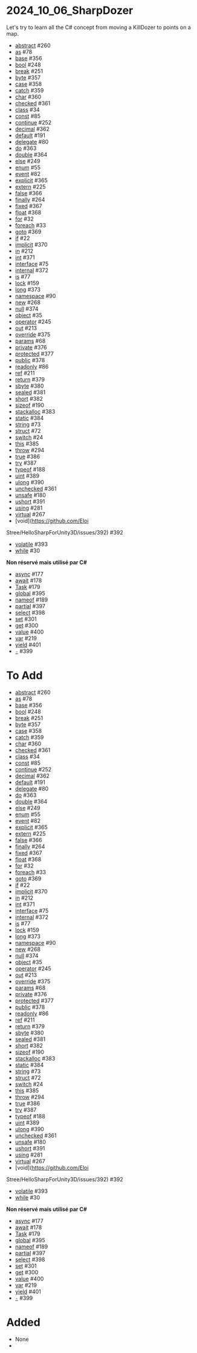 # 2024_10_06_SharpDozer
Let's try to learn all the C# concept from moving a KillDozer to points on a map.


- [abstract](https://github.com/EloiStree/HelloSharpForUnity3D/issues/260) #260  
- [as](https://github.com/EloiStree/HelloSharpForUnity3D/issues/78) #78  
- [base](https://github.com/EloiStree/HelloSharpForUnity3D/issues/356) #356  
- [bool](https://github.com/EloiStree/HelloSharpForUnity3D/issues/248) #248
- [break](https://github.com/EloiStree/HelloSharpForUnity3D/issues/251) #251  
- [byte](https://github.com/EloiStree/HelloSharpForUnity3D/issues/357) #357  
- [case](https://github.com/EloiStree/HelloSharpForUnity3D/issues/358) #358  
- [catch](https://github.com/EloiStree/HelloSharpForUnity3D/issues/359) #359  
- [char](https://github.com/EloiStree/HelloSharpForUnity3D/issues/360) #360  
- [checked](https://github.com/EloiStree/HelloSharpForUnity3D/issues/361) #361  
- [class](https://github.com/EloiStree/HelloSharpForUnity3D/issues/34) #34  
- [const](https://github.com/EloiStree/HelloSharpForUnity3D/issues/85) #85  
- [continue](https://github.com/EloiStree/HelloSharpForUnity3D/issues/252) #252  
- [decimal](https://github.com/EloiStree/HelloSharpForUnity3D/issues/362) #362  
- [default](https://github.com/EloiStree/HelloSharpForUnity3D/issues/191) #191  
- [delegate](https://github.com/EloiStree/HelloSharpForUnity3D/issues/80) #80  
- [do](https://github.com/EloiStree/HelloSharpForUnity3D/issues/363) #363  
- [double](https://github.com/EloiStree/HelloSharpForUnity3D/issues/364) #364  
- [else](https://github.com/EloiStree/HelloSharpForUnity3D/issues/249) #249  
- [enum](https://github.com/EloiStree/HelloSharpForUnity3D/issues/55) #55  
- [event](https://github.com/EloiStree/HelloSharpForUnity3D/issues/82) #82  
- [explicit](https://github.com/EloiStree/HelloSharpForUnity3D/issues/365) #365  
- [extern](https://github.com/EloiStree/HelloSharpForUnity3D/issues/225) #225  
- [false](https://github.com/EloiStree/HelloSharpForUnity3D/issues/366) #366  
- [finally](https://github.com/EloiStree/HelloSharpForUnity3D/issues/264) #264  
- [fixed](https://github.com/EloiStree/HelloSharpForUnity3D/issues/367) #367  
- [float](https://github.com/EloiStree/HelloSharpForUnity3D/issues/368) #368  
- [for](https://github.com/EloiStree/HelloSharpForUnity3D/issues/32) #32  
- [foreach](https://github.com/EloiStree/HelloSharpForUnity3D/issues/33) #33  
- [goto](https://github.com/EloiStree/HelloSharpForUnity3D/issues/369) #369  
- [if](https://github.com/EloiStree/HelloSharpForUnity3D/issues/22) #22  
- [implicit](https://github.com/EloiStree/HelloSharpForUnity3D/issues/370) #370  
- [in](https://github.com/EloiStree/HelloSharpForUnity3D/issues/212) #212  
- [int](https://github.com/EloiStree/HelloSharpForUnity3D/issues/371) #371  
- [interface](https://github.com/EloiStree/HelloSharpForUnity3D/issues/75) #75  
- [internal](https://github.com/EloiStree/HelloSharpForUnity3D/issues/372) #372  
- [is](https://github.com/EloiStree/HelloSharpForUnity3D/issues/77) #77  
- [lock](https://github.com/EloiStree/HelloSharpForUnity3D/issues/159) #159  
- [long](https://github.com/EloiStree/HelloSharpForUnity3D/issues/373) #373  
- [namespace](https://github.com/EloiStree/HelloSharpForUnity3D/issues/90) #90  
- [new](https://github.com/EloiStree/HelloSharpForUnity3D/issues/268) #268  
- [null](https://github.com/EloiStree/HelloSharpForUnity3D/issues/374) #374  
- [object](https://github.com/EloiStree/HelloSharpForUnity3D/issues/35) #35  
- [operator](https://github.com/EloiStree/HelloSharpForUnity3D/issues/245) #245  
- [out](https://github.com/EloiStree/HelloSharpForUnity3D/issues/213) #213  
- [override](https://github.com/EloiStree/HelloSharpForUnity3D/issues/375) #375  
- [params](https://github.com/EloiStree/HelloSharpForUnity3D/issues/68) #68  
- [private](https://github.com/EloiStree/HelloSharpForUnity3D/issues/376) #376  
- [protected](https://github.com/EloiStree/HelloSharpForUnity3D/issues/377) #377  
- [public](https://github.com/EloiStree/HelloSharpForUnity3D/issues/378) #378  
- [readonly](https://github.com/EloiStree/HelloSharpForUnity3D/issues/86) #86  
- [ref](https://github.com/EloiStree/HelloSharpForUnity3D/issues/211) #211  
- [return](https://github.com/EloiStree/HelloSharpForUnity3D/issues/379) #379  
- [sbyte](https://github.com/EloiStree/HelloSharpForUnity3D/issues/380) #380  
- [sealed](https://github.com/EloiStree/HelloSharpForUnity3D/issues/381) #381  
- [short](https://github.com/EloiStree/HelloSharpForUnity3D/issues/382) #382  
- [sizeof](https://github.com/EloiStree/HelloSharpForUnity3D/issues/190) #190  
- [stackalloc](https://github.com/EloiStree/HelloSharpForUnity3D/issues/383) #383  
- [static](https://github.com/EloiStree/HelloSharpForUnity3D/issues/384) #384  
- [string](https://github.com/EloiStree/HelloSharpForUnity3D/issues/73) #73  
- [struct](https://github.com/EloiStree/HelloSharpForUnity3D/issues/72) #72  
- [switch](https://github.com/EloiStree/HelloSharpForUnity3D/issues/24) #24  
- [this](https://github.com/EloiStree/HelloSharpForUnity3D/issues/385) #385  
- [throw](https://github.com/EloiStree/HelloSharpForUnity3D/issues/294) #294  
- [true](https://github.com/EloiStree/HelloSharpForUnity3D/issues/386) #386  
- [try](https://github.com/EloiStree/HelloSharpForUnity3D/issues/387) #387  
- [typeof](https://github.com/EloiStree/HelloSharpForUnity3D/issues/188) #188  
- [uint](https://github.com/EloiStree/HelloSharpForUnity3D/issues/389) #389  
- [ulong](https://github.com/EloiStree/HelloSharpForUnity3D/issues/390) #390  
- [unchecked](https://github.com/EloiStree/HelloSharpForUnity3D/issues/361) #361  
- [unsafe](https://github.com/EloiStree/HelloSharpForUnity3D/issues/180) #180  
- [ushort](https://github.com/EloiStree/HelloSharpForUnity3D/issues/391) #391  
- [using](https://github.com/EloiStree/HelloSharpForUnity3D/issues/281) #281  
- [virtual](https://github.com/EloiStree/HelloSharpForUnity3D/issues/267) #267  
- [void](https://github.com/Eloi

Stree/HelloSharpForUnity3D/issues/392) #392  
- [volatile](https://github.com/EloiStree/HelloSharpForUnity3D/issues/393) #393  
- [while](https://github.com/EloiStree/HelloSharpForUnity3D/issues/30) #30  

**Non réservé mais utilisé par C#**  
- [async](https://github.com/EloiStree/HelloSharpForUnity3D/issues/177) #177  
- [await](https://github.com/EloiStree/HelloSharpForUnity3D/issues/178) #178  
- [Task](https://github.com/EloiStree/HelloSharpForUnity3D/issues/179) #179  
- [global](https://github.com/EloiStree/HelloSharpForUnity3D/issues/395) #395  
- [nameof](https://github.com/EloiStree/HelloSharpForUnity3D/issues/189) #189  
- [partial](https://github.com/EloiStree/HelloSharpForUnity3D/issues/397) #397  
- [select](https://github.com/EloiStree/HelloSharpForUnity3D/issues/398) #398  
- [set](https://github.com/EloiStree/HelloSharpForUnity3D/issues/301) #301  
- [get](https://github.com/EloiStree/HelloSharpForUnity3D/issues/300) #300  
- [value](https://github.com/EloiStree/HelloSharpForUnity3D/issues/400) #400  
- [var](https://github.com/EloiStree/HelloSharpForUnity3D/issues/219) #219  
- [yield](https://github.com/EloiStree/HelloSharpForUnity3D/issues/401) #401  
- [`-`](https://github.com/EloiStree/HelloSharpForUnity3D/issues/399) #399




# To Add 

- [abstract](https://github.com/EloiStree/HelloSharpForUnity3D/issues/260) #260  
- [as](https://github.com/EloiStree/HelloSharpForUnity3D/issues/78) #78  
- [base](https://github.com/EloiStree/HelloSharpForUnity3D/issues/356) #356  
- [bool](https://github.com/EloiStree/HelloSharpForUnity3D/issues/248) #248
- [break](https://github.com/EloiStree/HelloSharpForUnity3D/issues/251) #251  
- [byte](https://github.com/EloiStree/HelloSharpForUnity3D/issues/357) #357  
- [case](https://github.com/EloiStree/HelloSharpForUnity3D/issues/358) #358  
- [catch](https://github.com/EloiStree/HelloSharpForUnity3D/issues/359) #359  
- [char](https://github.com/EloiStree/HelloSharpForUnity3D/issues/360) #360  
- [checked](https://github.com/EloiStree/HelloSharpForUnity3D/issues/361) #361  
- [class](https://github.com/EloiStree/HelloSharpForUnity3D/issues/34) #34  
- [const](https://github.com/EloiStree/HelloSharpForUnity3D/issues/85) #85  
- [continue](https://github.com/EloiStree/HelloSharpForUnity3D/issues/252) #252  
- [decimal](https://github.com/EloiStree/HelloSharpForUnity3D/issues/362) #362  
- [default](https://github.com/EloiStree/HelloSharpForUnity3D/issues/191) #191  
- [delegate](https://github.com/EloiStree/HelloSharpForUnity3D/issues/80) #80  
- [do](https://github.com/EloiStree/HelloSharpForUnity3D/issues/363) #363  
- [double](https://github.com/EloiStree/HelloSharpForUnity3D/issues/364) #364  
- [else](https://github.com/EloiStree/HelloSharpForUnity3D/issues/249) #249  
- [enum](https://github.com/EloiStree/HelloSharpForUnity3D/issues/55) #55  
- [event](https://github.com/EloiStree/HelloSharpForUnity3D/issues/82) #82  
- [explicit](https://github.com/EloiStree/HelloSharpForUnity3D/issues/365) #365  
- [extern](https://github.com/EloiStree/HelloSharpForUnity3D/issues/225) #225  
- [false](https://github.com/EloiStree/HelloSharpForUnity3D/issues/366) #366  
- [finally](https://github.com/EloiStree/HelloSharpForUnity3D/issues/264) #264  
- [fixed](https://github.com/EloiStree/HelloSharpForUnity3D/issues/367) #367  
- [float](https://github.com/EloiStree/HelloSharpForUnity3D/issues/368) #368  
- [for](https://github.com/EloiStree/HelloSharpForUnity3D/issues/32) #32  
- [foreach](https://github.com/EloiStree/HelloSharpForUnity3D/issues/33) #33  
- [goto](https://github.com/EloiStree/HelloSharpForUnity3D/issues/369) #369  
- [if](https://github.com/EloiStree/HelloSharpForUnity3D/issues/22) #22  
- [implicit](https://github.com/EloiStree/HelloSharpForUnity3D/issues/370) #370  
- [in](https://github.com/EloiStree/HelloSharpForUnity3D/issues/212) #212  
- [int](https://github.com/EloiStree/HelloSharpForUnity3D/issues/371) #371  
- [interface](https://github.com/EloiStree/HelloSharpForUnity3D/issues/75) #75  
- [internal](https://github.com/EloiStree/HelloSharpForUnity3D/issues/372) #372  
- [is](https://github.com/EloiStree/HelloSharpForUnity3D/issues/77) #77  
- [lock](https://github.com/EloiStree/HelloSharpForUnity3D/issues/159) #159  
- [long](https://github.com/EloiStree/HelloSharpForUnity3D/issues/373) #373  
- [namespace](https://github.com/EloiStree/HelloSharpForUnity3D/issues/90) #90  
- [new](https://github.com/EloiStree/HelloSharpForUnity3D/issues/268) #268  
- [null](https://github.com/EloiStree/HelloSharpForUnity3D/issues/374) #374  
- [object](https://github.com/EloiStree/HelloSharpForUnity3D/issues/35) #35  
- [operator](https://github.com/EloiStree/HelloSharpForUnity3D/issues/245) #245  
- [out](https://github.com/EloiStree/HelloSharpForUnity3D/issues/213) #213  
- [override](https://github.com/EloiStree/HelloSharpForUnity3D/issues/375) #375  
- [params](https://github.com/EloiStree/HelloSharpForUnity3D/issues/68) #68  
- [private](https://github.com/EloiStree/HelloSharpForUnity3D/issues/376) #376  
- [protected](https://github.com/EloiStree/HelloSharpForUnity3D/issues/377) #377  
- [public](https://github.com/EloiStree/HelloSharpForUnity3D/issues/378) #378  
- [readonly](https://github.com/EloiStree/HelloSharpForUnity3D/issues/86) #86  
- [ref](https://github.com/EloiStree/HelloSharpForUnity3D/issues/211) #211  
- [return](https://github.com/EloiStree/HelloSharpForUnity3D/issues/379) #379  
- [sbyte](https://github.com/EloiStree/HelloSharpForUnity3D/issues/380) #380  
- [sealed](https://github.com/EloiStree/HelloSharpForUnity3D/issues/381) #381  
- [short](https://github.com/EloiStree/HelloSharpForUnity3D/issues/382) #382  
- [sizeof](https://github.com/EloiStree/HelloSharpForUnity3D/issues/190) #190  
- [stackalloc](https://github.com/EloiStree/HelloSharpForUnity3D/issues/383) #383  
- [static](https://github.com/EloiStree/HelloSharpForUnity3D/issues/384) #384  
- [string](https://github.com/EloiStree/HelloSharpForUnity3D/issues/73) #73  
- [struct](https://github.com/EloiStree/HelloSharpForUnity3D/issues/72) #72  
- [switch](https://github.com/EloiStree/HelloSharpForUnity3D/issues/24) #24  
- [this](https://github.com/EloiStree/HelloSharpForUnity3D/issues/385) #385  
- [throw](https://github.com/EloiStree/HelloSharpForUnity3D/issues/294) #294  
- [true](https://github.com/EloiStree/HelloSharpForUnity3D/issues/386) #386  
- [try](https://github.com/EloiStree/HelloSharpForUnity3D/issues/387) #387  
- [typeof](https://github.com/EloiStree/HelloSharpForUnity3D/issues/188) #188  
- [uint](https://github.com/EloiStree/HelloSharpForUnity3D/issues/389) #389  
- [ulong](https://github.com/EloiStree/HelloSharpForUnity3D/issues/390) #390  
- [unchecked](https://github.com/EloiStree/HelloSharpForUnity3D/issues/361) #361  
- [unsafe](https://github.com/EloiStree/HelloSharpForUnity3D/issues/180) #180  
- [ushort](https://github.com/EloiStree/HelloSharpForUnity3D/issues/391) #391  
- [using](https://github.com/EloiStree/HelloSharpForUnity3D/issues/281) #281  
- [virtual](https://github.com/EloiStree/HelloSharpForUnity3D/issues/267) #267  
- [void](https://github.com/Eloi

Stree/HelloSharpForUnity3D/issues/392) #392  
- [volatile](https://github.com/EloiStree/HelloSharpForUnity3D/issues/393) #393  
- [while](https://github.com/EloiStree/HelloSharpForUnity3D/issues/30) #30  

**Non réservé mais utilisé par C#**  
- [async](https://github.com/EloiStree/HelloSharpForUnity3D/issues/177) #177  
- [await](https://github.com/EloiStree/HelloSharpForUnity3D/issues/178) #178  
- [Task](https://github.com/EloiStree/HelloSharpForUnity3D/issues/179) #179  
- [global](https://github.com/EloiStree/HelloSharpForUnity3D/issues/395) #395  
- [nameof](https://github.com/EloiStree/HelloSharpForUnity3D/issues/189) #189  
- [partial](https://github.com/EloiStree/HelloSharpForUnity3D/issues/397) #397  
- [select](https://github.com/EloiStree/HelloSharpForUnity3D/issues/398) #398  
- [set](https://github.com/EloiStree/HelloSharpForUnity3D/issues/301) #301  
- [get](https://github.com/EloiStree/HelloSharpForUnity3D/issues/300) #300  
- [value](https://github.com/EloiStree/HelloSharpForUnity3D/issues/400) #400  
- [var](https://github.com/EloiStree/HelloSharpForUnity3D/issues/219) #219  
- [yield](https://github.com/EloiStree/HelloSharpForUnity3D/issues/401) #401  
- [`-`](https://github.com/EloiStree/HelloSharpForUnity3D/issues/399) #399


# Added

- None
- 